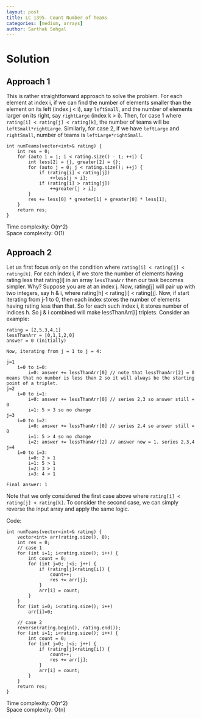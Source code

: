 ```yaml
---
layout: post
title: LC 1395. Count Number of Teams
categories: [medium, arrays]
author: Sarthak Sehgal
---
```

# Solution
## Approach 1
This is rather straightforward approach to solve the problem. For each element at index i, if we can find the number of elements smaller than the element on its left (index j < i), say `leftSmall`, and the number of elements larger on its right, say `rightLarge` (index k > i). Then, for case 1 where `rating[i] < rating[j] < rating[k]`, the number of teams will be `leftSmall*rightLarge`. Similarly, for case 2, if we have `leftLarge` and `rightSmall`, number of teams is `leftLarge*rightSmall`.

```
int numTeams(vector<int>& rating) {
    int res = 0;
    for (auto i = 1; i < rating.size() - 1; ++i) {
        int less[2] = {}, greater[2] = {};
        for (auto j = 0; j < rating.size(); ++j) {
            if (rating[i] < rating[j])
                ++less[j > i];
            if (rating[i] > rating[j])
                ++greater[j > i];
        }
        res += less[0] * greater[1] + greater[0] * less[1];
    }
    return res;
}
```
Time complexity: O(n^2)  
Space complexity: O(1)

## Approach 2
Let us first focus only on the condition where `rating[i] < rating[j] < rating[k]`. For each index i, if we store the number of elements having rating less that rating[i] in an array `lessThanArr` then our task becomes simpler. Why? Suppose you are at an index j. Now, rating[j] will pair up with two integers, say h & i, where rating[h] < rating[i] < rating[j]. Now, if start iterating from j-1 to 0, then each index stores the number of elements having rating less than that. So for each such index i, it stores number of indices h. So j & i combined will make lessThanArr[i] triplets. Consider an example:
```
rating = [2,5,3,4,1]
lessThanArr = [0,1,1,2,0]
answer = 0 (initially)

Now, iterating from j = 1 to j = 4:

j=1
    i=0 to i=0:
        i=0: answer += lessThanArr[0] // note that lessThanArr[2] = 0 means that no number is less than 2 so it will always be the starting point of a triplet.
j=2
    i=0 to i=1:
        i=0: answer += lessThanArr[0] // series 2,3 so answer still = 0
        i=1: 5 > 3 so no change
j=3
    i=0 to i=2:
        i=0: answer += lessThanArr[0] // series 2,4 so answer still = 0
        i=1: 5 > 4 so no change
        i=2: answer += lessThanArr[2] // answer now = 1. series 2,3,4
j=4
    i=0 to i=3:
        i=0: 2 > 1
        i=1: 5 > 1
        i=2: 3 > 1
        i=3: 4 > 1

Final answer: 1
```
Note that we only considered the first case above where `rating[i] < rating[j] < rating[k]`. To consider the second case, we can simply reverse the input array and apply the same logic.

Code:
```
int numTeams(vector<int>& rating) {
    vector<int> arr(rating.size(), 0);
    int res = 0;
    // case 1
    for (int i=1; i<rating.size(); i++) {
        int count = 0;
        for (int j=0; j<i; j++) {
            if (rating[j]<rating[i]) {
                count++;
                res += arr[j];
            }
            arr[i] = count;
        }
    }
    for (int i=0; i<rating.size(); i++)
        arr[i]=0;

    // case 2
    reverse(rating.begin(), rating.end());
    for (int i=1; i<rating.size(); i++) {
        int count = 0;
        for (int j=0; j<i; j++) {
            if (rating[j]<rating[i]) {
                count++;
                res += arr[j];
            }
            arr[i] = count;
        }
    }
    return res;
}
```
Time complexity: O(n^2)  
Space complexity: O(n)
